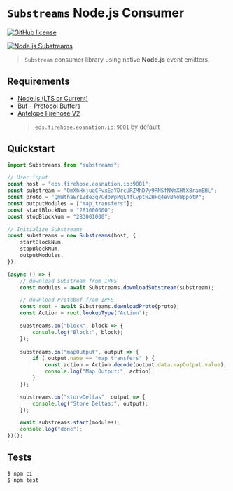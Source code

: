 # `Substreams` **Node.js** Consumer

[![GitHub license](https://img.shields.io/badge/license-MIT-blue.svg)](https://github.com/EOS-Nation/substreams-nodejs-consumer/blob/main/LICENSE)

[![Node.js Substreams](https://github.com/EOS-Nation/substreams-nodejs-consumer/actions/workflows/node-consumer.yml/badge.svg)](https://github.com/EOS-Nation/substreams-nodejs-consumer/actions/workflows/node-consumer.yml)

> `Substream` consumer library using native **Node.js** event emitters.

## Requirements

- [Node.js (LTS or Current)](https://nodejs.org/en/)
- [Buf - Protocol Buffers](https://buf.build/)
- [Antelope Firehose V2](https://eos.firehose.eosnation.io)
  > `eos.firehose.eosnation.io:9001` by default

## Quickstart

```js
import Substreams from "substreams";

// User input
const host = "eos.firehose.eosnation.io:9001";
const substream = "QmXhHkjuqCFvxEaYDrcURZMhD7y9RNSfNWmXHtX8ramEHL";
const proto = "QmWthaEr1Zde3g7CdoWpPqL4fCvptHZHFq4evBNoWppotP";
const outputModules = ["map_transfers"];
const startBlockNum = "283000000";
const stopBlockNum = "283001000";

// Initialize Substreams
const substreams = new Substreams(host, {
    startBlockNum,
    stopBlockNum,
    outputModules,
});

(async () => {
    // download Substream from IPFS
    const modules = await Substreams.downloadSubstream(substream);

    // download Protobuf from IPFS
    const root = await Substreams.downloadProto(proto);
    const Action = root.lookupType("Action");

    substreams.on("block", block => {
        console.log("Block:", block);
    });
    
    substreams.on("mapOutput", output => {
        if ( output.name == "map_transfers" ) {
            const action = Action.decode(output.data.mapOutput.value);
            console.log("Map Output:", action);
        }
    });

    substreams.on("storeDeltas", output => {
        console.log("Store Deltas:", output);
    });

    await substreams.start(modules);
    console.log("done");
})();
```

## Tests

```bash
$ npm ci
$ npm test
```